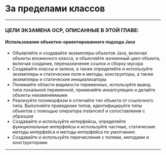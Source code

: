 # За пределами классов

---

### ЦЕЛИ ЭКЗАМЕНА OCP, ОПИСАННЫЕ В ЭТОЙ ГЛАВЕ:

#### Использование объектно-ориентированного подхода Java

+ Объявляйте и создавайте экземпляры объектов Java, включая объекты вложенного класса, и объясняйте жизненный цикл 
объекта, включая создание, переназначение ссылок и сборку мусора
+ Создавайте классы и записи, а также определяйте и используйте экземпляры и статические поля и методы, конструкторы, а 
также экземпляры и статические инициализаторы
+ Понимайте области видимости переменных, используйте вывод типа локальной переменной, применяйте инкапсуляцию и 
делайте объекты неизменяемыми
+ Реализуйте полиморфизм и отличайте тип объекта от ссылочного типа. Выполняйте приведение типов, идентифицируйте типы 
объектов с помощью оператора instanceof и сопоставления с образцом
+ Создавайте и используйте интерфейсы, определяйте функциональные интерфейсы и используйте частные, статические методы 
интерфейса и методы интерфейса по умолчанию
+ Создавайте и используйте перечисления с полями, методами и конструкторами

---


